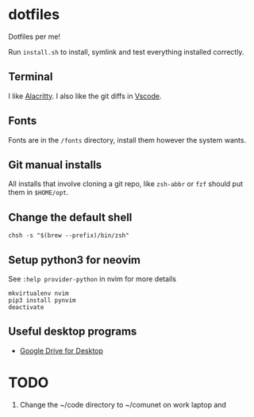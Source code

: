 # dotfiles

Dotfiles per me!

Run `install.sh` to install, symlink and test everything installed correctly.

## Terminal

I like [Alacritty](https://github.com/alacritty/alacritty). I also like the git
diffs in [Vscode](https://code.visualstudio.com/docs/setup/setup-overview).

## Fonts

Fonts are in the `/fonts` directory, install them however the system wants.

## Git manual installs

All installs that involve cloning a git repo, like `zsh-abbr` or `fzf` should
put them in `$HOME/opt`.

## Change the default shell

```
chsh -s "$(brew --prefix)/bin/zsh"
```

## Setup python3 for neovim

See `:help provider-python` in nvim for more details

```
mkvirtualenv nvim
pip3 install pynvim
deactivate
```

## Useful desktop programs

- [Google Drive for Desktop](https://www.google.com/intl/en_au/drive/download/)

# TODO

1. Change the ~/code directory to ~/comunet on work laptop and

